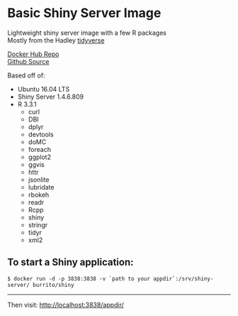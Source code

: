 Basic Shiny Server Image
======
Lightweight shiny server image with a few R packages  
Mostly from the Hadley [tidyverse](https://blog.rstudio.org/2016/09/15/tidyverse-1-0-0/)  

[Docker Hub Repo](https://hub.docker.com/r/burrito/shiny/)  
[Github Source](https://github.com/ajay-d/docker-shiny)

Based off of:
* Ubuntu 16.04 LTS
* Shiny Server 1.4.6.809
* R 3.3.1
   * curl
   * DBI
   * dplyr 
   * devtools
   * doMC
   * foreach
   * ggplot2
   * ggvis
   * httr
   * jsonlite
   * lubridate
   * rbokeh
   * readr
   * Rcpp
   * shiny 
   * stringr
   * tidyr
   * xml2


To start a Shiny application:
-----
```
$ docker run -d -p 3838:3838 -v `path to your appdir`:/srv/shiny-server/ burrito/shiny
```
---

Then visit: <http://localhost:3838/appdir/>
